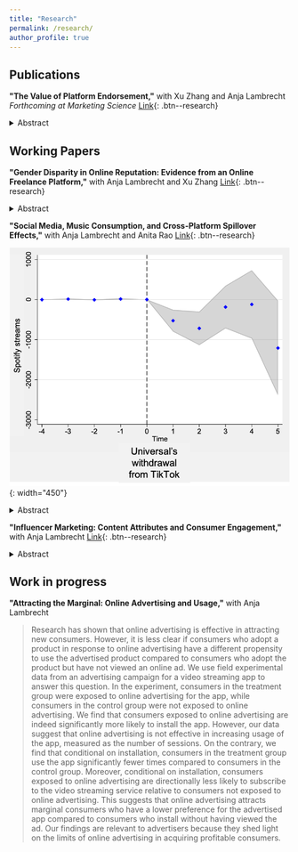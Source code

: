 ```yaml
---
title: "Research"
permalink: /research/
author_profile: true
---
```


<style type="text/css">
  details > p {
  border-radius: 0 0 10px 10px;
  background-color: white;
  padding: 2px 6px;
  margin: 0;
  box-shadow: white;
}
</style>

## Publications

**"The Value of Platform Endorsement,"** with Xu Zhang and Anja Lambrecht  
*Forthcoming at Marketing Science* [Link](https://papers.ssrn.com/sol3/papers.cfm?abstract_id=4144605){: .btn--research}
<details>
	<summary>Abstract</summary>
	<p>
		
	Many digital platforms with large product assortments endorse a select group of items to facilitate
	user choice. However, while it seems intuitive that such endorsement may increase the sales of
	endorsed items, little is known about its effect on unendorsed items, and on the platform. Using data
	from a field experiment conducted by an online freelance platform, we examine the effect of exposure
	to platform endorsement on user search and purchase behavior. We find that exposure to platform
	endorsement increases user search and purchases not only for endorsed services, but also for
	unendorsed services. We link the increase in search and purchases to an increase in the perception of
	the quality of services offered on the platform. We further explore heterogeneity in the effect of
	platform endorsement and find that the effect of exposure to platform endorsement on purchase is more
	pronounced for users with a higher propensity to purchase. We discuss implications for platforms,
	merchants, and regulators.
	</p>

</details>

## Working Papers
<style type="text/css">
  details > p {
  border-radius: 0 0 10px 10px;
  background-color: white;
  padding: 2px 6px;
  margin: 0;
  box-shadow: white;
}
</style>

**"Gender Disparity in Online Reputation: Evidence from an Online Freelance Platform,"** with Anja Lambrecht and Xu Zhang [Link](https://papers.ssrn.com/sol3/papers.cfm?abstract_id=4635329){: .btn--research}
<details>
	<summary>Abstract</summary>
	<pre>
		
	Online ratings aim to reduce information asymmetry between buyers and sellers, assisting buyers in
	making more informed purchase decisions. However, a problem arises if ratings are biased and do not
	reflect true buyer satisfaction. We analyze online ratings for services by male and female
	freelancers using data from an online freelance platform that elicits both public and private ratings
	from buyers post job completion. Public ratings are displayed on the website, while private ratings
	remain undisclosed. Using private ratings as a proxy for buyer satisfaction, we find that,
	conditional on the same private rating, public ratings are higher for male freelancers. We propose
	this is a result of buyers' gender stereotypes about confrontational behavior of freelancers
	following a critical review. Buyers are more concerned about a threat of confrontation with male than
	female freelancers and, thus, give male freelancers a higher public rating. We present two supporting
	pieces of evidence. This gender disparity in public ratings is most pronounced for buyers from
	countries with greater gender inequality and for buyers from US states with a lower percentage of
	women in the labor force. These results matter for freelancers and platforms because systematic
	differences in evaluation by gender can lead to unfair outcomes for platform participants.
	</pre>

</details>


**"Social Media, Music Consumption, and Cross-Platform Spillover Effects,"** with Anja Lambrecht and Anita Rao [Link](https://papers.ssrn.com/sol3/papers.cfm?abstract_id=4959753){: .btn--research}

![](/images/sdid_spotify.png){: width="450"}
<details>
	<summary>Abstract</summary>
	<pre>
		
	Platforms play an important role in allowing users to consume digital content such as music or
	videos. At the same time, platforms may play a vital role in popularizing content that consumers may
	view or listen to through other platforms or channels. In this paper, we study the spillover effects
	of music consumption on TikTok on consumption on other platforms or channels. Specifically, we focus
	on Universal Music Group's (Universal's) withdrawal of its licenses from TikTok in early 2024 and
	study the impact of consumption of music by Universal's artists on Spotify. Our results demonstrate a
	short-term drop in streams on Spotify. To understand why the drop occurs, we examine discovery via
	Shazam---a music discovery app---and find discovery of Universal songs on Shazam drops after the
	exit, suggesting a reduction in discovery is the primary driver of the effect. Because discovery
	might matter most for newer songs and songs used more in TikTok videos, we evaluate the heterogeneity
	along these two dimensions and find further support for the discovery mechanism. Our results point to
	the role of platforms in popularizing digital content and show important spillover effects may occur
	between different platforms.
	</pre>

</details>

**"Influencer Marketing: Content Attributes and Consumer Engagement,"** with Anja Lambrecht [Link](https://papers.ssrn.com/sol3/papers.cfm?abstract_id=4679776){: .btn--research}
 
<details>
	<summary>Abstract</summary>
	<pre>
		
	Influencers with a large social media following often leverage their popularity to promote sponsored content for brands. However, it is not clear how consumers respond to sponsored content relative to the influencer’s organic content. Using a dataset of 180,404 posts created by 510 Instagram influencers, we examine if consumer engagement differs for sponsored relative to organic posts. We identify sponsored posts based on express disclosure as well as based on supervised learning. We instrument for a post being sponsored using the timing of the FTC’s warning to influencers regarding lack of sponsorship disclosure and its subsequent tightening of disclosure requirements. As a further instrument, we use category-level advertising shocks. We show that consumer engagement, measured by the number of likes, is lower with sponsored than with organic content. However, conditional on a post being sponsored, we find that advertising disclosure increases engagement. We then explore what characterizes successful influencer content, especially, whether practitioners’ focus on authenticity of content is justified. We use three measures of authenticity – topic alignment of a post with other content of the influencer, an influencer’s propensity to share brand related content, and the number of times a brand is mentioned in the post. We find that authenticity of content mitigates the negative effect of sponsorship on engagement. Our findings are relevant for regulators who are concerned about the lack of advertising disclosure in influencer marketing and can inform influencers’ and advertisers’ content creation strategies.
	</pre>

</details>


## Work in progress

**"Attracting the Marginal: Online Advertising and Usage,"** with Anja Lambrecht

> Research has shown that online advertising is effective in attracting new consumers. However, it is less clear if consumers who adopt a product in response to online advertising have a different propensity to use the advertised product compared to consumers who adopt the product but have not viewed an online ad. We use field experimental data from an advertising campaign for a video streaming app to answer this question. In the experiment, consumers in the treatment group were exposed to online advertising for the app, while consumers in the control group were not exposed to online advertising. We find that consumers exposed to online advertising are indeed significantly more likely to install the app. However, our data suggest that online advertising is not effective in increasing usage of the app, measured as the number of sessions. On the contrary, we find that conditional on installation, consumers in the treatment group use the app significantly fewer times compared to consumers in the control group. Moreover, conditional on installation, consumers exposed to online advertising are directionally less likely to subscribe to the video streaming service relative to consumers not exposed to online advertising. This suggests that online advertising attracts marginal consumers who have a lower preference for the advertised app compared to consumers who install without having viewed the ad. Our findings are relevant to advertisers because they shed light on the limits of online advertising in acquiring profitable consumers.

